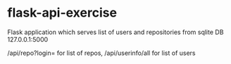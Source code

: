 # flask-api-exercise
Flask application which serves list of users and repositories from sqlite DB
127.0.0.1:5000

/api/repo?login= for list of repos, /api/userinfo/all for list of users
